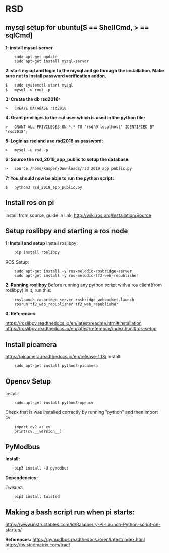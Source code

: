 # RSD

## mysql setup for ubuntu[$ == ShellCmd, > == sqlCmd]

__1: install mysql-server__
```
    sudo apt-get update
    sudo apt-get install mysql-server
```

__2: start mysql and login to the mysql and go through the installation. Make sure not to install password verification addon.__
```
$   sudo systemctl start mysql
$   mysql -u root -p
```

__3: Create the db rsd2018:__
```
>   CREATE DATABASE rsd2018
```

__4: Grant priviliges to the rsd user which is used in the python file:__
```
>   GRANT ALL PRIVILEGES ON *.* TO 'rsd'@'localhost' IDENTIFIED BY 'rsd2018';
```

__5: Login as rsd and use rsd2018 as password:__
```
>   mysql -u rsd -p
```

__6: Source the rsd_2019_app_public to setup the database:__
```
>   source /home/kasper/Downloads/rsd_2019_app_public.py
```

__7: You should now be able to run the python script:__
```
$   python3 rsd_2019_app_public.py
```

## Install ros on pi
install from source, guide in link:
http://wiki.ros.org/Installation/Source

## Setup roslibpy and starting a ros node
__1: Install and setup__
install roslibpy:
```
    pip install roslibpy
```

ROS Setup:
```
    sudo apt-get install -y ros-melodic-rosbridge-server
    sudo apt-get install -y ros-melodic-tf2-web-republisher
```

__2: Running roslibpy__
Before running any python script with a ros client(from roslibpy) in it, run this: 
```
    roslaunch rosbridge_server rosbridge_websocket.launch
    rosrun tf2_web_republisher tf2_web_republisher
```
__3: References:__

https://roslibpy.readthedocs.io/en/latest/readme.html#installation
https://roslibpy.readthedocs.io/en/latest/reference/index.html#ros-setup

## Install picamera
https://picamera.readthedocs.io/en/release-1.13/
install:
```
    sudo apt-get install python3-picamera
```

## Opencv Setup 
install:
```
    sudo apt-get install python3-opencv
```
Check that is was installed correctly by running "python" and then import cv:
```
    import cv2 as cv
    print(cv.__version__)
```

## PyModbus
__Install:__
```
    pip3 install -U pymodbus
```

__Dependencies:__

*Twisted*:
```
    pip3 install twisted
```

## Making a bash script run when pi starts:

https://www.instructables.com/id/Raspberry-Pi-Launch-Python-script-on-startup/

__References:__
https://pymodbus.readthedocs.io/en/latest/index.html
https://twistedmatrix.com/trac/
